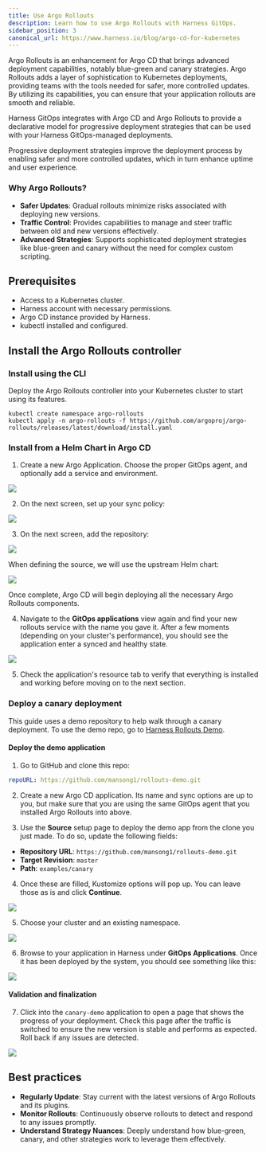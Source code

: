 ```yaml
---
title: Use Argo Rollouts
description: Learn how to use Argo Rollouts with Harness GitOps.
sidebar_position: 3
canonical_url: https://www.harness.io/blog/argo-cd-for-kubernetes
---
```



Argo Rollouts is an enhancement for Argo CD that brings advanced deployment capabilities, notably blue-green and canary strategies. Argo Rollouts adds a layer of sophistication to Kubernetes deployments, providing teams with the tools needed for safer, more controlled updates. By utilizing its capabilities, you can ensure that your application rollouts are smooth and reliable.

Harness GitOps integrates with Argo CD and Argo Rollouts to provide a declarative model for progressive deployment strategies that can be used with your Harness GitOps-managed deployments. 

Progressive deployment strategies improve the deployment process by enabling safer and more controlled updates, which in turn enhance uptime and user experience.

### Why Argo Rollouts?

- **Safer Updates**: Gradual rollouts minimize risks associated with deploying new versions.
- **Traffic Control**: Provides capabilities to manage and steer traffic between old and new versions effectively.
- **Advanced Strategies**: Supports sophisticated deployment strategies like blue-green and canary without the need for complex custom scripting.

## Prerequisites

- Access to a Kubernetes cluster.
- Harness account with necessary permissions.
- Argo CD instance provided by Harness.
- kubectl installed and configured.

## Install the Argo Rollouts controller

### Install using the CLI 

Deploy the Argo Rollouts controller into your Kubernetes cluster to start using its features.

```
kubectl create namespace argo-rollouts
kubectl apply -n argo-rollouts -f https://github.com/argoproj/argo-rollouts/releases/latest/download/install.yaml
```

### Install from a Helm Chart in Argo CD

1. Create a new Argo Application. Choose the proper GitOps agent, and optionally add a service and environment.

![](./static/use-argo-rollouts-1.png)

2. On the next screen, set up your sync policy:

![](./static/use-argo-rollouts-2.png)

3. On the next screen, add the repository:

![](./static/use-argo-rollouts-3.png)

When defining the source, we will use the upstream Helm chart:

![](./static/use-argo-rollouts-4.png)

Once complete, Argo CD will begin deploying all the necessary Argo Rollouts components. 

4. Navigate to the **GitOps applications** view again and find your new rollouts service with the name you gave it. After a few moments (depending on your cluster's performance), you should see the application enter a synced and healthy state.

![](./static/use-argo-rollouts-5.png)

5. Check the application's resource tab to verify that everything is installed and working before moving on to the next section. 

### Deploy a canary deployment

This guide uses a demo repository to help walk through a canary deployment. To use the demo repo, go to [Harness Rollouts Demo](https://github.com/mansong1/rollouts-demo.git).

#### Deploy the demo application

1. Go to GitHub and clone this repo: 

```yaml
repoURL: https://github.com/mansong1/rollouts-demo.git
```

2. Create a new Argo CD application. Its name and sync options are up to you, but make sure that you are using the same GitOps agent that you installed Argo Rollouts into above.

3. Use the **Source** setup page to deploy the demo app from the clone you just made. To do so, update the following fields:

- **Repository URL**: `https://github.com/mansong1/rollouts-demo.git`
- **Target Revision**: `master`
- **Path**: `examples/canary`

4. Once these are filled, Kustomize options will pop up. You can leave those as is and click **Continue**.

![](./static/use-argo-rollouts-6.png)

5. Choose your cluster and an existing namespace.

![](./static/use-argo-rollouts-7.png)

6. Browse to your application in Harness under **GitOps Applications**. Once it has been deployed by the system, you should see something like this:

![](./static/use-argo-rollouts-8.png)

#### Validation and finalization

7. Click into the `canary-demo` application to open a page that shows the progress of your deployment. Check this page after the traffic is switched to ensure the new version is stable and performs as expected. Roll back if any issues are detected.

![](./static/use-argo-rollouts-9.png)

## Best practices

- **Regularly Update**: Stay current with the latest versions of Argo Rollouts and its plugins.
- **Monitor Rollouts**: Continuously observe rollouts to detect and respond to any issues promptly.
- **Understand Strategy Nuances**: Deeply understand how blue-green, canary, and other strategies work to leverage them effectively.

